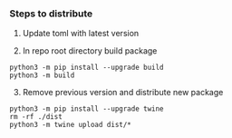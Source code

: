 ### Steps to distribute

1. Update toml with latest version

2. In repo root directory build package
```shell
python3 -m pip install --upgrade build
python3 -m build
```

3. Remove previous version and distribute new package
```shell
python3 -m pip install --upgrade twine
rm -rf ./dist
python3 -m twine upload dist/*
```